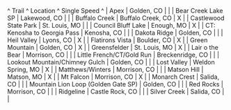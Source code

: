 ^ Trail ^ Location ^ Single Speed ^
| Apex | Golden, CO | |
| Bear Creek Lake SP | Lakewood, CO | |
| Buffalo Creek | Buffalo Creek, CO | X |
| Castlewood State Park | St. Louis, MO |  |
| Council Bluff Lake | Enough, MO | X |
| CT: Kenosha to Georgia Pass | Kenosha, CO | |
| Dakota Ridge | Golden, CO | |
| Heil Valley | Lyons, CO | X |
| Flatirons Vista | Boulder, CO | X |
| Green Mountain | Golden, CO | X |
| Greensfelder | St. Louis, MO | X |
| Lair o the Bear | Morrison, CO | |
| Little French/CT/Gold Run | Breckenridge, CO | |
| Lookout Mountain/Chimney Gulch | Golden, CO |  | 
| Lost Valley | Weldon Spring, MO | X |
| Matthews/Winters | Morrison, CO | |
| Matson Hill | Matson, MO | X |
| Mt Falcon | Morrison, CO | X |
| Monarch Crest | Salida, CO | |
| Mountain Lion Loop (Golden Gate SP) | Golden, CO | |
| Red Rocks | Morrison, CO | |
| Ridgeline | Castle Rock, CO | |
| Silver Creek | Salida, CO | |